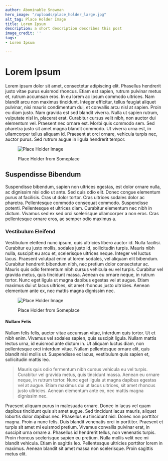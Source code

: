 ```yaml
---
author: Abominable Snowman
hero_image: "/uploads/place_holder_large.jpg"
alt_tag: Place Holder Image
title: Lorem Ipsum
description: a short description describes this post
image_credit: ''
tags:
- Lorem Ipsum

---
```

# Lorem Ipsum

Lorem ipsum dolor sit amet, consectetur adipiscing elit. Phasellus hendrerit justo vitae purus euismod rhoncus. Etiam est sapien, rutrum pulvinar metus et, rutrum accumsan eros. In eu lorem ac ipsum commodo ultrices. Nam blandit arcu non maximus tincidunt. Integer efficitur, tellus feugiat aliquet pulvinar, nisi mauris condimentum dui, et convallis arcu nisl at sapien. Proin eu diam justo. Nam gravida est sed blandit viverra. Nulla ut sapien rutrum, vulputate nisl in, placerat erat. Curabitur cursus velit nibh, non auctor dui elementum vel. Praesent nec ornare est. Morbi quis commodo sem. Sed pharetra justo sit amet magna blandit commodo. Ut viverra urna est, in ullamcorper tellus aliquam id. Praesent at orci ornare, vehicula turpis nec, auctor purus. Sed rutrum augue in ligula hendrerit tempor.

<figure>

![Place Holder Image](/uploads/place_holder_landscape.jpg "Place Holder")

<figcaption>Place Holder from Someplace</figcaption>

</figure>

## Suspendisse Bibendum

Suspendisse bibendum, sapien non ultrices egestas, est dolor ornare nulla, ac dignissim nisi odio ut ante. Sed quis odio elit. Donec congue elementum purus at facilisis. Cras ut dolor tortor. Cras ultrices sodales dolor ac pharetra. Pellentesque commodo consequat commodo. Suspendisse potenti. Pellentesque et ultrices diam. Curabitur elementum nec nibh in dictum. Vivamus sed ex sed orci scelerisque ullamcorper a non eros. Cras pellentesque ornare eros, ac semper odio maximus a.

### Vestibulum Eleifend

Vestibulum eleifend nunc ipsum, quis ultricies libero auctor id. Nulla facilisi. Curabitur eu justo mollis, sodales justo id, sollicitudin turpis. Mauris nibh nulla, suscipit eu arcu et, scelerisque ultrices neque. Integer vel luctus lacus. Praesent volutpat enim ut lorem sodales, vel aliquam elit bibendum. Curabitur hendrerit bibendum nibh, nec pretium dolor consectetur ac. Mauris quis odio fermentum nibh cursus vehicula eu vel turpis. Curabitur vel gravida metus, quis tincidunt massa. Aenean eu ornare neque, in rutrum tortor. Nunc eget ligula ut magna dapibus egestas vel at augue. Etiam maximus dui ut lacus ultrices, sit amet rhoncus justo ultricies. Aenean elementum ante ex, nec mattis magna dignissim nec.

<figure>

![Place Holder Image](/uploads/place_holder_landscape.jpg "Place Holder")

<figcaption>Place Holder from Someplace</figcaption>

</figure>

#### Nullam Felis

Nullam felis felis, auctor vitae accumsan vitae, interdum quis tortor. Ut et nibh enim. Vivamus vel sodales sapien, quis suscipit ligula. Nullam mattis lectus urna, id euismod ante dictum in. Ut aliquam luctus diam, non pellentesque orci interdum vitae. Nullam pellentesque ornare elit, quis blandit nisi mollis ut. Suspendisse ex lacus, vestibulum quis sapien et, sollicitudin mattis leo.

> Mauris quis odio fermentum nibh cursus vehicula eu vel turpis. Curabitur vel gravida metus, quis tincidunt massa. Aenean eu ornare neque, in rutrum tortor. Nunc eget ligula ut magna dapibus egestas vel at augue. Etiam maximus dui ut lacus ultrices, sit amet rhoncus justo ultricies. Aenean elementum ante ex, nec mattis magna dignissim nec.

Praesent aliquam purus in malesuada ornare. Donec in lacus vel quam dapibus tincidunt quis sit amet augue. Sed tincidunt lacus mauris, aliquet lobortis dolor dapibus nec. Phasellus eu tincidunt nisl. Donec non porttitor magna. Proin a nunc felis. Duis blandit venenatis orci in porttitor. Praesent et turpis sit amet mi euismod pretium. Vivamus convallis pulvinar erat, in suscipit urna ornare a. Phasellus id hendrerit tellus, non venenatis turpis. Proin rhoncus scelerisque sapien eu pretium. Nulla mollis velit nec mi blandit vehicula. Etiam in sagittis leo. Pellentesque ultricies porttitor lorem in maximus. Aenean blandit sit amet massa non scelerisque. Proin sagittis metus elit.